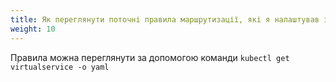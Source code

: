 ```yaml
---
title: Як переглянути поточні правила маршрутизації, які я налаштував з Istio?
weight: 10
---
```


Правила можна переглянути за допомогою команди `kubectl get virtualservice -o yaml`
